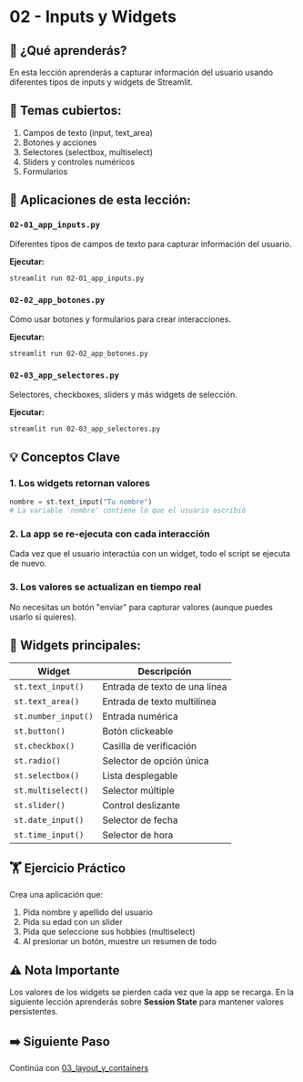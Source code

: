# 02 - Inputs y Widgets

## 📖 ¿Qué aprenderás?

En esta lección aprenderás a capturar información del usuario usando diferentes tipos de inputs y widgets de Streamlit.

## 🎯 Temas cubiertos:

1. Campos de texto (input, text_area)
2. Botones y acciones
3. Selectores (selectbox, multiselect)
4. Sliders y controles numéricos
5. Formularios

## 📝 Aplicaciones de esta lección:

### `02-01_app_inputs.py`
Diferentes tipos de campos de texto para capturar información del usuario.

**Ejecutar:**
```bash
streamlit run 02-01_app_inputs.py
```

### `02-02_app_botones.py`
Cómo usar botones y formularios para crear interacciones.

**Ejecutar:**
```bash
streamlit run 02-02_app_botones.py
```

### `02-03_app_selectores.py`
Selectores, checkboxes, sliders y más widgets de selección.

**Ejecutar:**
```bash
streamlit run 02-03_app_selectores.py
```

## 💡 Conceptos Clave

### 1. Los widgets retornan valores
```python
nombre = st.text_input("Tu nombre")
# La variable 'nombre' contiene lo que el usuario escribió
```

### 2. La app se re-ejecuta con cada interacción
Cada vez que el usuario interactúa con un widget, todo el script se ejecuta de nuevo.

### 3. Los valores se actualizan en tiempo real
No necesitas un botón "enviar" para capturar valores (aunque puedes usarlo si quieres).

## 🎨 Widgets principales:

| Widget | Descripción |
|--------|-------------|
| `st.text_input()` | Entrada de texto de una línea |
| `st.text_area()` | Entrada de texto multilínea |
| `st.number_input()` | Entrada numérica |
| `st.button()` | Botón clickeable |
| `st.checkbox()` | Casilla de verificación |
| `st.radio()` | Selector de opción única |
| `st.selectbox()` | Lista desplegable |
| `st.multiselect()` | Selector múltiple |
| `st.slider()` | Control deslizante |
| `st.date_input()` | Selector de fecha |
| `st.time_input()` | Selector de hora |

## 🏋️ Ejercicio Práctico

Crea una aplicación que:

1. Pida nombre y apellido del usuario
2. Pida su edad con un slider
3. Pida que seleccione sus hobbies (multiselect)
4. Al presionar un botón, muestre un resumen de todo

## ⚠️ Nota Importante

Los valores de los widgets se pierden cada vez que la app se recarga. En la siguiente lección aprenderás sobre **Session State** para mantener valores persistentes.

## ➡️ Siguiente Paso

Continúa con [03_layout_y_containers](../03_layout_y_containers/)
